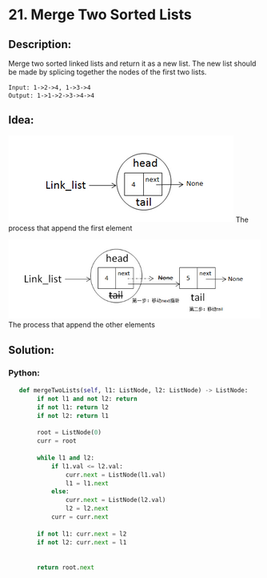 # 21. Merge Two Sorted Lists
## Description:
Merge two sorted linked lists and return it as a new list. The new list should be made by splicing together the nodes of the first two lists.
```
Input: 1->2->4, 1->3->4
Output: 1->1->2->3->4->4
```
## Idea:
![image](https://github.com/brynhildrLong/Leetcode-Learning/blob/master/picture/2016-05-13-04.jpg)
The process that append the first element

![image](https://github.com/brynhildrLong/Leetcode-Learning/blob/master/picture/2016-05-13-05.jpg)
The process that append the other elements

## Solution:
### Python:
```python
   def mergeTwoLists(self, l1: ListNode, l2: ListNode) -> ListNode:
        if not l1 and not l2: return 
        if not l1: return l2
        if not l2: return l1
        
        root = ListNode(0)
        curr = root
        
        while l1 and l2:
            if l1.val <= l2.val:
                curr.next = ListNode(l1.val)
                l1 = l1.next
            else:
                curr.next = ListNode(l2.val)
                l2 = l2.next
            curr = curr.next
        
        if not l1: curr.next = l2
        if not l2: curr.next = l1
        
            
        return root.next
```

